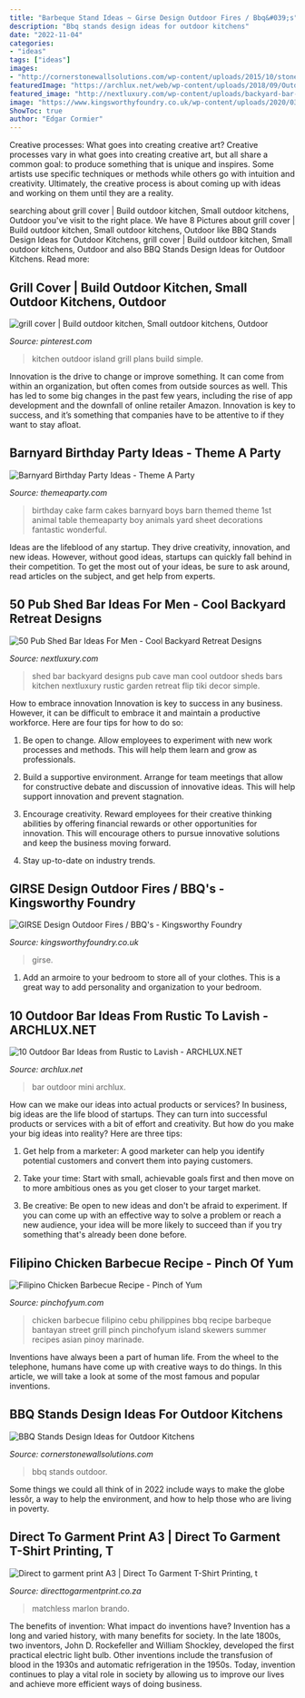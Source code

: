 ```yaml
---
title: "Barbeque Stand Ideas ~ Girse Design Outdoor Fires / Bbq&#039;s"
description: "Bbq stands design ideas for outdoor kitchens"
date: "2022-11-04"
categories:
- "ideas"
tags: ["ideas"]
images:
- "http://cornerstonewallsolutions.com/wp-content/uploads/2015/10/stoneledge-carousel-01-e1444770939318.jpg"
featuredImage: "https://archlux.net/web/wp-content/uploads/2018/09/Outdoor-Mini-Bar.jpg"
featured_image: "http://nextluxury.com/wp-content/uploads/backyard-bar-shed-designs.jpg"
image: "https://www.kingsworthyfoundry.co.uk/wp-content/uploads/2020/03/Girse-outdoor-fireplace-and-BBQ.jpg"
ShowToc: true
author: "Edgar Cormier"
---
```



Creative processes: What goes into creating creative art?
Creative processes vary in what goes into creating creative art, but all share a common goal: to produce something that is unique and inspires. Some artists use specific techniques or methods while others go with intuition and creativity. Ultimately, the creative process is about coming up with ideas and working on them until they are a reality.

	

		
searching about grill cover | Build outdoor kitchen, Small outdoor kitchens, Outdoor you've visit to the right place. We have 8 Pictures about grill cover | Build outdoor kitchen, Small outdoor kitchens, Outdoor like BBQ Stands Design Ideas for Outdoor Kitchens, grill cover | Build outdoor kitchen, Small outdoor kitchens, Outdoor and also BBQ Stands Design Ideas for Outdoor Kitchens. Read more:
		
    
## Grill Cover | Build Outdoor Kitchen, Small Outdoor Kitchens, Outdoor

<img loading=lazy src="https://i.pinimg.com/originals/1b/2d/44/1b2d44be4819273ec7c2bce7007bb8b2.jpg" onerror="this.onerror=null;this.src='https://tse4.mm.bing.net/th?id=OIP.zRYYsMbc92tg925_npp-zgHaFj&amp;pid=15.1';" alt="grill cover | Build outdoor kitchen, Small outdoor kitchens, Outdoor">

_Source: pinterest.com_

>kitchen outdoor island grill plans build simple. 

	

Innovation is the drive to change or improve something. It can come from within an organization, but often comes from outside sources as well. This has led to some big changes in the past few years, including the rise of app development and the downfall of online retailer Amazon. Innovation is key to success, and it’s something that companies have to be attentive to if they want to stay afloat.

    
## Barnyard Birthday Party Ideas - Theme A Party

<img loading=lazy src="https://themeaparty.com/wp-content/uploads/barncake3.jpg" onerror="this.onerror=null;this.src='https://tse4.mm.bing.net/th?id=OIP.iSc70edIc2tD81g4SyRWxwHaFj&amp;pid=15.1';" alt="Barnyard Birthday Party Ideas - Theme A Party">

_Source: themeaparty.com_

>birthday cake farm cakes barnyard boys barn themed theme 1st animal table themeaparty boy animals yard sheet decorations fantastic wonderful. 

	

Ideas are the lifeblood of any startup. They drive creativity, innovation, and new ideas. However, without good ideas, startups can quickly fall behind in their competition. To get the most out of your ideas, be sure to ask around, read articles on the subject, and get help from experts.

    
## 50 Pub Shed Bar Ideas For Men - Cool Backyard Retreat Designs

<img loading=lazy src="http://nextluxury.com/wp-content/uploads/backyard-bar-shed-designs.jpg" onerror="this.onerror=null;this.src='https://tse3.mm.bing.net/th?id=OIP.AiG6DocPBPzoy-A9W6C2ZAAAAA&amp;pid=15.1';" alt="50 Pub Shed Bar Ideas For Men - Cool Backyard Retreat Designs">

_Source: nextluxury.com_

>shed bar backyard designs pub cave man cool outdoor sheds bars kitchen nextluxury rustic garden retreat flip tiki decor simple. 

	

How to embrace innovation
Innovation is key to success in any business. However, it can be difficult to embrace it and maintain a productive workforce. Here are four tips for how to do so:
1) Be open to change. Allow employees to experiment with new work processes and methods. This will help them learn and grow as professionals.

2) Build a supportive environment. Arrange for team meetings that allow for constructive debate and discussion of innovative ideas. This will help support innovation and prevent stagnation.

3) Encourage creativity. Reward employees for their creative thinking abilities by offering financial rewards or other opportunities for innovation. This will encourage others to pursue innovative solutions and keep the business moving forward.

4) Stay up-to-date on industry trends.

    
## GIRSE Design Outdoor Fires / BBQ&#039;s - Kingsworthy Foundry

<img loading=lazy src="https://www.kingsworthyfoundry.co.uk/wp-content/uploads/2020/03/Girse-outdoor-fireplace-and-BBQ.jpg" onerror="this.onerror=null;this.src='https://tse1.mm.bing.net/th?id=OIP.lEZxNfzxNaI5cqZTA4M4XQAAAA&amp;pid=15.1';" alt="GIRSE Design Outdoor Fires / BBQ&#039;s - Kingsworthy Foundry">

_Source: kingsworthyfoundry.co.uk_

>girse. 

	

1. Add an armoire to your bedroom to store all of your clothes. This is a great way to add personality and organization to your bedroom.

    
## 10 Outdoor Bar Ideas From Rustic To Lavish - ARCHLUX.NET

<img loading=lazy src="https://archlux.net/web/wp-content/uploads/2018/09/Outdoor-Mini-Bar.jpg" onerror="this.onerror=null;this.src='https://tse1.mm.bing.net/th?id=OIP.WdYPWtbJbjBfkE-iy2PmJAHaFA&amp;pid=15.1';" alt="10 Outdoor Bar Ideas from Rustic to Lavish - ARCHLUX.NET">

_Source: archlux.net_

>bar outdoor mini archlux. 

	

How can we make our ideas into actual products or services?
In business, big ideas are the life blood of startups. They can turn into successful products or services with a bit of effort and creativity. But how do you make your big ideas into reality? Here are three tips:
1) Get help from a marketer: A good marketer can help you identify potential customers and convert them into paying customers.

2) Take your time: Start with small, achievable goals first and then move on to more ambitious ones as you get closer to your target market.

3) Be creative: Be open to new ideas and don't be afraid to experiment. If you can come up with an effective way to solve a problem or reach a new audience, your idea will be more likely to succeed than if you try something that's already been done before.

    
## Filipino Chicken Barbecue Recipe - Pinch Of Yum

<img loading=lazy src="https://cdn.pinchofyum.com/wp-content/uploads/2013/06/BBQ-chicken-13.jpg" onerror="this.onerror=null;this.src='https://tse3.mm.bing.net/th?id=OIP.cP61IqnRt3pLzRK8lGz_QQHaLH&amp;pid=15.1';" alt="Filipino Chicken Barbecue Recipe - Pinch of Yum">

_Source: pinchofyum.com_

>chicken barbecue filipino cebu philippines bbq recipe barbeque bantayan street grill pinch pinchofyum island skewers summer recipes asian pinoy marinade. 

	

Inventions have always been a part of human life. From the wheel to the telephone, humans have come up with creative ways to do things. In this article, we will take a look at some of the most famous and popular inventions.

    
## BBQ Stands Design Ideas For Outdoor Kitchens

<img loading=lazy src="http://cornerstonewallsolutions.com/wp-content/uploads/2015/10/stoneledge-carousel-01-e1444770939318.jpg" onerror="this.onerror=null;this.src='https://tse4.mm.bing.net/th?id=OIP.AII3yBcA028tg5tYlhwO3AHaFc&amp;pid=15.1';" alt="BBQ Stands Design Ideas for Outdoor Kitchens">

_Source: cornerstonewallsolutions.com_

>bbq stands outdoor. 

	

Some things we could all think of in 2022 include ways to make the globe lessôr, a way to help the environment, and how to help those who are living in poverty.

    
## Direct To Garment Print A3 | Direct To Garment T-Shirt Printing, T

<img loading=lazy src="https://directtogarmentprint.co.za/wp-content/uploads/2017/12/direct-to-garment-48-768x960.jpeg" onerror="this.onerror=null;this.src='https://tse1.mm.bing.net/th?id=OIP.m6YPxYRIfC0ywFELQEkFcwHaJQ&amp;pid=15.1';" alt="Direct to garment print A3 | Direct To Garment T-Shirt Printing, t">

_Source: directtogarmentprint.co.za_

>matchless marlon brando. 

	

The benefits of invention: What impact do inventions have?
Invention has a long and varied history, with many benefits for society. In the late 1800s, two inventors, John D. Rockefeller and William Shockley, developed the first practical electric light bulb. Other inventions include the transfusion of blood in the 1930s and automatic refrigeration in the 1950s. Today, invention continues to play a vital role in society by allowing us to improve our lives and achieve more efficient ways of doing business.

